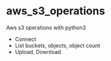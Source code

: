# aws_s3_operations
Aws s3 operations with python3
* Connect
* List buckets, objects, object count
* Upload, Download
